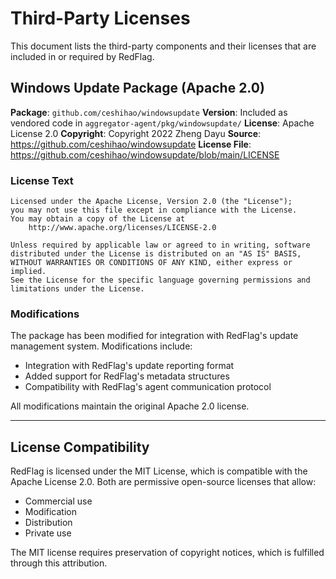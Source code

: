 # Third-Party Licenses

This document lists the third-party components and their licenses that are included in or required by RedFlag.

## Windows Update Package (Apache 2.0)

**Package**: `github.com/ceshihao/windowsupdate`
**Version**: Included as vendored code in `aggregator-agent/pkg/windowsupdate/`
**License**: Apache License 2.0
**Copyright**: Copyright 2022 Zheng Dayu
**Source**: https://github.com/ceshihao/windowsupdate
**License File**: https://github.com/ceshihao/windowsupdate/blob/main/LICENSE

### License Text

```
Licensed under the Apache License, Version 2.0 (the "License");
you may not use this file except in compliance with the License.
You may obtain a copy of the License at
    http://www.apache.org/licenses/LICENSE-2.0

Unless required by applicable law or agreed to in writing, software
distributed under the License is distributed on an "AS IS" BASIS,
WITHOUT WARRANTIES OR CONDITIONS OF ANY KIND, either express or implied.
See the License for the specific language governing permissions and
limitations under the License.
```

### Modifications

The package has been modified for integration with RedFlag's update management system. Modifications include:

- Integration with RedFlag's update reporting format
- Added support for RedFlag's metadata structures
- Compatibility with RedFlag's agent communication protocol

All modifications maintain the original Apache 2.0 license.

---

## License Compatibility

RedFlag is licensed under the MIT License, which is compatible with the Apache License 2.0. Both are permissive open-source licenses that allow:

- Commercial use
- Modification
- Distribution
- Private use

The MIT license requires preservation of copyright notices, which is fulfilled through this attribution.
